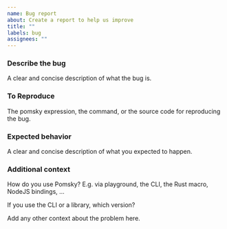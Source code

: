 ```yaml
---
name: Bug report
about: Create a report to help us improve
title: ""
labels: bug
assignees: ""
---
```


<!--
    IMPORTANT: Use this template to report an issue with
      - the compiler -- check if it can be reproduced here: https://playground.pomsky-lang.org/
      - the CLI -- check the version you're using!
      - the Rust macro
-->

### Describe the bug

A clear and concise description of what the bug is.

### To Reproduce

The pomsky expression, the command, or the source code for reproducing the bug.

### Expected behavior

A clear and concise description of what you expected to happen.

### Additional context

How do you use Pomsky? E.g. via playground, the CLI, the Rust macro, NodeJS bindings, ...

If you use the CLI or a library, which version?

Add any other context about the problem here.

